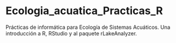 # Ecologia_acuatica_Practicas_R
Prácticas de informática para Ecología de Sistemas Acuáticos. Una introducción a R, RStudio y al paquete rLakeAnalyzer.
